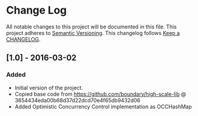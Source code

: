 # Change Log
All notable changes to this project will be documented in this file.
This project adheres to [Semantic Versioning](http://semver.org/).
This changelog follows [Keep a CHANGELOG](http://keepachangelog.com/).

## [1.0] - 2016-03-02
### Added
* Initial version of the project.
* Copied base code from https://github.com/boundary/high-scale-lib @ 3654434eda00b68d37d22dcd70e4f65db9432d06
* Added Optimistic Concurrency Control implementation as OCCHashMap
